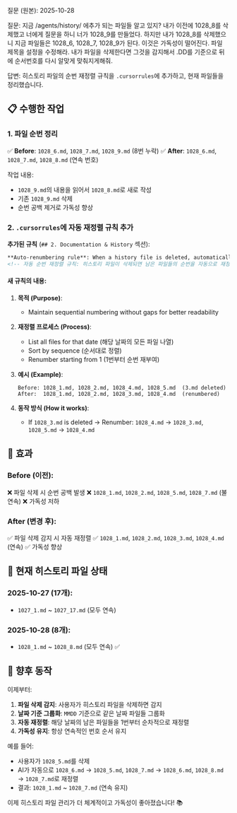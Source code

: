 질문 (원본):
2025-10-28

질문: 지금 /agents/history/ 에추가 되는 파일들 알고 있지?
내가 이전에 1028_8를 삭제했고 너에게 질문을 하니 너가 1028_9를 만들었다. 하지만 내가 1028_8를 삭제했으니 지금 파일들은 1028_6, 1028_7, 1028_9가 된다. 이것은 가독성이 떨어진다. 파일 제목을 설정을 수정해라.
내가 파일을 삭제한다면 그것을 감지해서 .DD를 기준으로 뒤에 순서번호를 다시 알맞게 맞춰지게해줘.

답변:
히스토리 파일의 순번 재정렬 규칙을 `.cursorrules`에 추가하고, 현재 파일들을 정리했습니다.

## 📋 수행한 작업

### 1. 파일 순번 정리
✅ **Before**: `1028_6.md`, `1028_7.md`, `1028_9.md` (8번 누락)
✅ **After**: `1028_6.md`, `1028_7.md`, `1028_8.md` (연속 번호)

작업 내용:
- `1028_9.md`의 내용을 읽어서 `1028_8.md`로 새로 작성
- 기존 `1028_9.md` 삭제
- 순번 공백 제거로 가독성 향상

### 2. `.cursorrules`에 자동 재정렬 규칙 추가

**추가된 규칙** (`## 2. Documentation & History` 섹션):

```markdown
**Auto-renumbering rule**: When a history file is deleted, automatically renumber remaining files
<!-- 자동 순번 재정렬 규칙: 히스토리 파일이 삭제되면 남은 파일들의 순번을 자동으로 재정렬 -->
```

#### 새 규칙의 내용:

1. **목적 (Purpose)**:
   - Maintain sequential numbering without gaps for better readability
   <!-- 가독성을 위해 빈 순번 없이 연속적인 번호 유지 -->

2. **재정렬 프로세스 (Process)**:
   - List all files for that date (해당 날짜의 모든 파일 나열)
   - Sort by sequence (순서대로 정렬)
   - Renumber starting from 1 (1번부터 순번 재부여)

3. **예시 (Example)**:
   ```
   Before: 1028_1.md, 1028_2.md, 1028_4.md, 1028_5.md  (3.md deleted)
   After:  1028_1.md, 1028_2.md, 1028_3.md, 1028_4.md  (renumbered)
   ```

4. **동작 방식 (How it works)**:
   - If `1028_3.md` is deleted → Renumber: `1028_4.md` → `1028_3.md`, `1028_5.md` → `1028_4.md`
   <!-- `1028_3.md`가 삭제되면: `1028_4.md` → `1028_3.md`, `1028_5.md` → `1028_4.md`로 재정렬 -->

## 🎯 효과

### Before (이전):
❌ 파일 삭제 시 순번 공백 발생
❌ `1028_1.md`, `1028_2.md`, `1028_5.md`, `1028_7.md` (불연속)
❌ 가독성 저하

### After (변경 후):
✅ 파일 삭제 감지 시 자동 재정렬
✅ `1028_1.md`, `1028_2.md`, `1028_3.md`, `1028_4.md` (연속)
✅ 가독성 향상

## 📝 현재 히스토리 파일 상태

### 2025-10-27 (17개):
- `1027_1.md` ~ `1027_17.md` (모두 연속)

### 2025-10-28 (8개):
- `1028_1.md` ~ `1028_8.md` (모두 연속) ✅

## 🚀 향후 동작

이제부터:
1. **파일 삭제 감지**: 사용자가 히스토리 파일을 삭제하면 감지
2. **날짜 기준 그룹화**: `MMDD` 기준으로 같은 날짜 파일들 그룹화
3. **자동 재정렬**: 해당 날짜의 남은 파일들을 1번부터 순차적으로 재정렬
4. **가독성 유지**: 항상 연속적인 번호 순서 유지

예를 들어:
- 사용자가 `1028_5.md`를 삭제
- AI가 자동으로 `1028_6.md` → `1028_5.md`, `1028_7.md` → `1028_6.md`, `1028_8.md` → `1028_7.md`로 재정렬
- 결과: `1028_1.md` ~ `1028_7.md` (연속 유지)

이제 히스토리 파일 관리가 더 체계적이고 가독성이 좋아졌습니다! 📚

